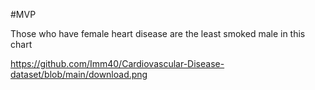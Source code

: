 #MVP

Those who have female heart disease are the least smoked male in this chart

https://github.com/Imm40/Cardiovascular-Disease-dataset/blob/main/download.png
